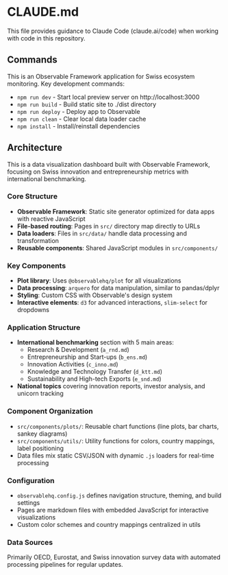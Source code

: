 # CLAUDE.md

This file provides guidance to Claude Code (claude.ai/code) when working with code in this repository.

## Commands

This is an Observable Framework application for Swiss ecosystem monitoring. Key development commands:

- `npm run dev` - Start local preview server on http://localhost:3000
- `npm run build` - Build static site to ./dist directory
- `npm run deploy` - Deploy app to Observable
- `npm run clean` - Clear local data loader cache
- `npm install` - Install/reinstall dependencies

## Architecture

This is a data visualization dashboard built with Observable Framework, focusing on Swiss innovation and entrepreneurship metrics with international benchmarking.

### Core Structure
- **Observable Framework**: Static site generator optimized for data apps with reactive JavaScript
- **File-based routing**: Pages in `src/` directory map directly to URLs
- **Data loaders**: Files in `src/data/` handle data processing and transformation
- **Reusable components**: Shared JavaScript modules in `src/components/`

### Key Components
- **Plot library**: Uses `@observablehq/plot` for all visualizations
- **Data processing**: `arquero` for data manipulation, similar to pandas/dplyr
- **Styling**: Custom CSS with Observable's design system
- **Interactive elements**: `d3` for advanced interactions, `slim-select` for dropdowns

### Application Structure
- **International benchmarking** section with 5 main areas:
  - Research & Development (`a_rnd.md`)
  - Entrepreneurship and Start-ups (`b_ens.md`) 
  - Innovation Activities (`c_inno.md`)
  - Knowledge and Technology Transfer (`d_ktt.md`)
  - Sustainability and High-tech Exports (`e_snd.md`)
- **National topics** covering innovation reports, investor analysis, and unicorn tracking

### Component Organization
- `src/components/plots/`: Reusable chart functions (line plots, bar charts, sankey diagrams)
- `src/components/utils/`: Utility functions for colors, country mappings, label positioning
- Data files mix static CSV/JSON with dynamic `.js` loaders for real-time processing

### Configuration
- `observablehq.config.js` defines navigation structure, theming, and build settings
- Pages are markdown files with embedded JavaScript for interactive visualizations
- Custom color schemes and country mappings centralized in utils

### Data Sources
Primarily OECD, Eurostat, and Swiss innovation survey data with automated processing pipelines for regular updates.